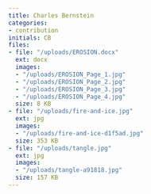 ```yaml
---
title: Charles Bernstein
categories:
- contribution
initials: CB
files:
- file: "/uploads/EROSION.docx"
  ext: docx
  images:
  - "/uploads/EROSION_Page_1.jpg"
  - "/uploads/EROSION_Page_2.jpg"
  - "/uploads/EROSION_Page_3.jpg"
  - "/uploads/EROSION_Page_4.jpg"
  size: 8 KB
- file: "/uploads/fire-and-ice.jpg"
  ext: jpg
  images:
  - "/uploads/fire-and-ice-d1f5ad.jpg"
  size: 353 KB
- file: "/uploads/tangle.jpg"
  ext: jpg
  images:
  - "/uploads/tangle-a91818.jpg"
  size: 157 KB
---
```


